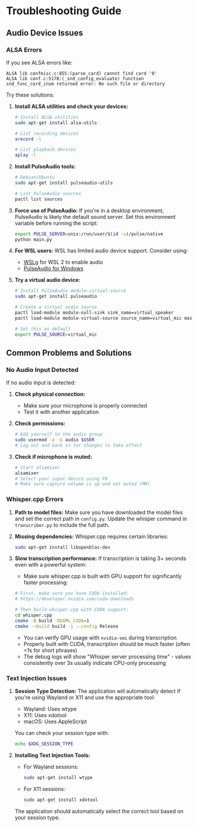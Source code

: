 # Troubleshooting Guide

## Audio Device Issues

### ALSA Errors
If you see ALSA errors like:
```
ALSA lib confmisc.c:855:(parse_card) cannot find card '0'
ALSA lib conf.c:5178:(_snd_config_evaluate) function snd_func_card_inum returned error: No such file or directory
```

Try these solutions:

1. **Install ALSA utilities and check your devices:**
   ```bash
   # Install ALSA utilities
   sudo apt-get install alsa-utils
   
   # List recording devices
   arecord -l
   
   # List playback devices
   aplay -l
   ```

2. **Install PulseAudio tools:**
   ```bash
   # Debian/Ubuntu
   sudo apt-get install pulseaudio-utils
   
   # List PulseAudio sources
   pactl list sources
   ```

3. **Force use of PulseAudio:**
   If you're in a desktop environment, PulseAudio is likely the default sound server.
   Set this environment variable before running the script:
   ```bash
   export PULSE_SERVER=unix:/run/user/$(id -u)/pulse/native
   python main.py
   ```

4. **For WSL users:**
   WSL has limited audio device support. Consider using:
   - [WSLg](https://github.com/microsoft/wslg) for WSL 2 to enable audio
   - [PulseAudio for Windows](https://www.freedesktop.org/wiki/Software/PulseAudio/Ports/Windows/Support/)

5. **Try a virtual audio device:**
   ```bash
   # Install PulseAudio module-virtual-source
   sudo apt-get install pulseaudio
   
   # Create a virtual audio source
   pactl load-module module-null-sink sink_name=virtual_speaker
   pactl load-module module-virtual-source source_name=virtual_mic master=virtual_speaker.monitor
   
   # Set this as default
   export PULSE_SOURCE=virtual_mic
   ```

## Common Problems and Solutions

### No Audio Input Detected

If no audio input is detected:

1. **Check physical connection:**
   - Make sure your microphone is properly connected
   - Test it with another application

2. **Check permissions:**
   ```bash
   # Add yourself to the audio group
   sudo usermod -a -G audio $USER
   # Log out and back in for changes to take effect
   ```

3. **Check if microphone is muted:**
   ```bash
   # Start alsamixer
   alsamixer
   # Select your input device using F6
   # Make sure capture volume is up and not muted (MM)
   ```

### Whisper.cpp Errors

1. **Path to model files:**
   Make sure you have downloaded the model files and set the correct path in `config.py`.
   Update the whisper command in `transcriber.py` to include the full path.

2. **Missing dependencies:**
   Whisper.cpp requires certain libraries:
   ```bash
   sudo apt-get install libopenblas-dev
   ```

3. **Slow transcription performance:**
   If transcription is taking 3+ seconds even with a powerful system:
   - Make sure whisper.cpp is built with GPU support for significantly faster processing:
   ```bash
   # First, make sure you have CUDA installed:
   # https://developer.nvidia.com/cuda-downloads

   # Then build whisper.cpp with CUDA support:
   cd whisper.cpp
   cmake -B build -DGGML_CUDA=1
   cmake --build build -j --config Release
   ```
   - You can verify GPU usage with `nvidia-smi` during transcription
   - Properly built with CUDA, transcription should be much faster (often <1s for short phrases)
   - The debug logs will show "Whisper server processing time" - values consistently over 3s usually indicate CPU-only processing

### Text Injection Issues

1. **Session Type Detection:**
   The application will automatically detect if you're using Wayland or X11 and use the appropriate tool:
   - Wayland: Uses wtype
   - X11: Uses xdotool
   - macOS: Uses AppleScript

   You can check your session type with:
   ```bash
   echo $XDG_SESSION_TYPE
   ```

2. **Installing Text Injection Tools:**
   - For Wayland sessions:
     ```bash
     sudo apt-get install wtype
     ```
   - For X11 sessions:
     ```bash
     sudo apt-get install xdotool
     ```
   
   The application should automatically select the correct tool based on your session type.
